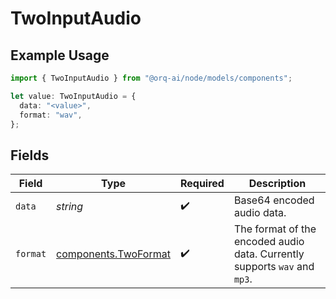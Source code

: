 # TwoInputAudio

## Example Usage

```typescript
import { TwoInputAudio } from "@orq-ai/node/models/components";

let value: TwoInputAudio = {
  data: "<value>",
  format: "wav",
};
```

## Fields

| Field                                                                     | Type                                                                      | Required                                                                  | Description                                                               |
| ------------------------------------------------------------------------- | ------------------------------------------------------------------------- | ------------------------------------------------------------------------- | ------------------------------------------------------------------------- |
| `data`                                                                    | *string*                                                                  | :heavy_check_mark:                                                        | Base64 encoded audio data.                                                |
| `format`                                                                  | [components.TwoFormat](../../models/components/twoformat.md)              | :heavy_check_mark:                                                        | The format of the encoded audio data. Currently supports `wav` and `mp3`. |